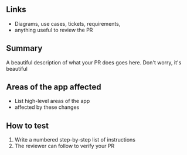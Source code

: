## Links
- Diagrams, use cases, tickets, requirements,
- anything useful to review the PR

## Summary
A beautiful description of what your PR does goes here. Don't worry, it's beautiful

## Areas of the app affected
- List high-level areas of the app
- affected by these changes

## How to test
1. Write a numbered step-by-step list of instructions
2. The reviewer can follow to verify your PR
